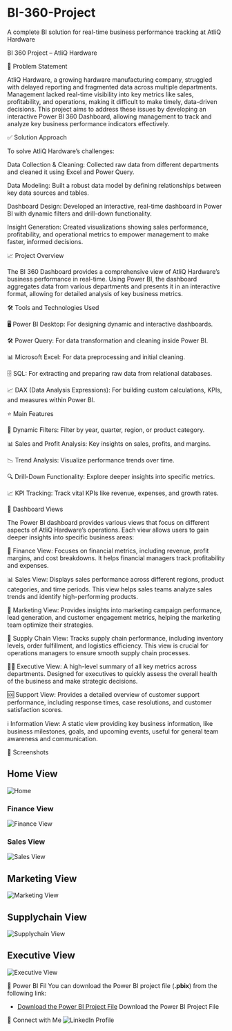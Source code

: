 # BI-360-Project
A complete BI solution for real-time business performance tracking at AtliQ Hardware

BI 360 Project – AtliQ Hardware

🛑 Problem Statement

AtliQ Hardware, a growing hardware manufacturing company, struggled with delayed reporting and fragmented data across multiple departments. Management lacked real-time visibility into key metrics like sales, profitability, and operations, making it difficult to make timely, data-driven decisions.
This project aims to address these issues by developing an interactive Power BI 360 Dashboard, allowing management to track and analyze key business performance indicators effectively.

✅ Solution Approach

To solve AtliQ Hardware’s challenges:

Data Collection & Cleaning: Collected raw data from different departments and cleaned it using Excel and Power Query.

Data Modeling: Built a robust data model by defining relationships between key data sources and tables.

Dashboard Design: Developed an interactive, real-time dashboard in Power BI with dynamic filters and drill-down functionality.

Insight Generation: Created visualizations showing sales performance, profitability, and operational metrics to empower management to make faster, informed decisions.

📈 Project Overview

The BI 360 Dashboard provides a comprehensive view of AtliQ Hardware’s business performance in real-time. Using Power BI, the dashboard aggregates data from various departments and presents it in an interactive format, allowing for detailed analysis of key business metrics.

🛠️ Tools and Technologies Used

🖥️ Power BI Desktop: For designing dynamic and interactive dashboards.

🛠️ Power Query: For data transformation and cleaning inside Power BI.

📊 Microsoft Excel: For data preprocessing and initial cleaning.

🗄️ SQL: For extracting and preparing raw data from relational databases.

📈 DAX (Data Analysis Expressions): For building custom calculations, KPIs, and measures within Power BI.

⭐ Main Features

📅 Dynamic Filters: Filter by year, quarter, region, or product category.

📊 Sales and Profit Analysis: Key insights on sales, profits, and margins.

📉 Trend Analysis: Visualize performance trends over time.

🔍 Drill-Down Functionality: Explore deeper insights into specific metrics.

📈 KPI Tracking: Track vital KPIs like revenue, expenses, and growth rates.


🔄 Dashboard Views

The Power BI dashboard provides various views that focus on different aspects of AtliQ Hardware’s operations. Each view allows users to gain deeper insights into specific business areas:

💼 Finance View: Focuses on financial metrics, including revenue, profit margins, and cost breakdowns. It helps financial managers track profitability and expenses.

📊 Sales View: Displays sales performance across different regions, product categories, and time periods. This view helps sales teams analyze sales trends and identify high-performing products.

📣 Marketing View: Provides insights into marketing campaign performance, lead generation, and customer engagement metrics, helping the marketing team optimize their strategies.

🚚 Supply Chain View: Tracks supply chain performance, including inventory levels, order fulfillment, and logistics efficiency. This view is crucial for operations managers to ensure smooth supply chain processes.

👨‍💼 Executive View: A high-level summary of all key metrics across departments. Designed for executives to quickly assess the overall health of the business and make strategic decisions.

🆘 Support View: Provides a detailed overview of customer support performance, including response times, case resolutions, and customer satisfaction scores.

ℹ️ Information View: A static view providing key business information, like business milestones, goals, and upcoming events, useful for general team awareness and communication.

📸 Screenshots

## Home View
![Home]("C:\Users\91834\Downloads\Saba_home.PNG")

### Finance View
![Finance View]("C:\Users\91834\Downloads\F_Saba.PNG")

### Sales View
![Sales View]("C:\Users\91834\Downloads\S_Saba.PNG")

## Marketing View
![Marketing View]("C:\Users\91834\Downloads\M_Saba.PNG")

## Supplychain View
![Supplychain View]("C:\Users\91834\Downloads\SC_Saba.PNG")

## Executive View
![Executive View]("C:\Users\91834\Downloads\E_Saba.PNG")

📂 Power BI Fil You can download the Power BI project file (**.pbix**) from the following link:  
- [Download the Power BI Project File]("https://app.powerbi.com/view?r=eyJrIjoiYzU2ZjQ5NmQtZGZhYi00NDgzLTg5ODQtNDA2ZjdjOWFmNGM4IiwidCI6ImM2ZTU0OWIzLTVmNDUtNDAzMi1hYWU5LWQ0MjQ0ZGM1YjJjNCJ9")
Download the Power BI Project File

📱 Connect with Me
![LinkedIn Profile]("https://www.linkedin.com/in/noorsaba-ms/")

